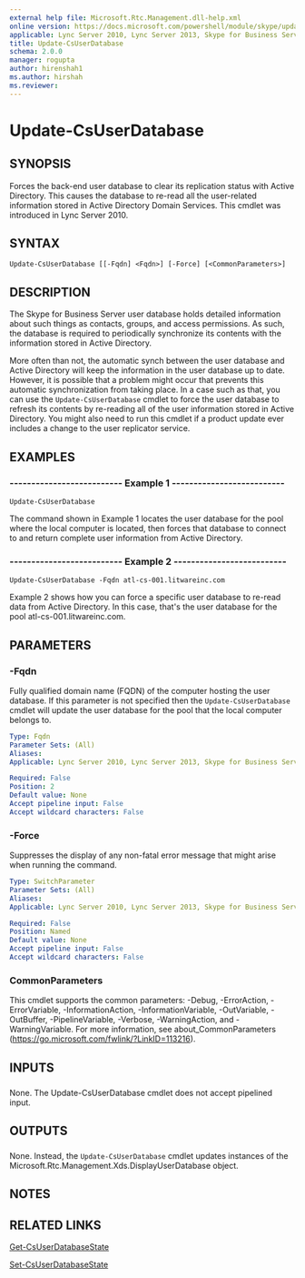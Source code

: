 ```yaml
---
external help file: Microsoft.Rtc.Management.dll-help.xml
online version: https://docs.microsoft.com/powershell/module/skype/update-csuserdatabase
applicable: Lync Server 2010, Lync Server 2013, Skype for Business Server 2015, Skype for Business Server 2019
title: Update-CsUserDatabase
schema: 2.0.0
manager: rogupta
author: hirenshah1
ms.author: hirshah
ms.reviewer:
---
```


# Update-CsUserDatabase

## SYNOPSIS
Forces the back-end user database to clear its replication status with Active Directory.
This causes the database to re-read all the user-related information stored in Active Directory Domain Services.
This cmdlet was introduced in Lync Server 2010.


## SYNTAX

```
Update-CsUserDatabase [[-Fqdn] <Fqdn>] [-Force] [<CommonParameters>]
```

## DESCRIPTION
The Skype for Business Server user database holds detailed information about such things as contacts, groups, and access permissions.
As such, the database is required to periodically synchronize its contents with the information stored in Active Directory.

More often than not, the automatic synch between the user database and Active Directory will keep the information in the user database up to date.
However, it is possible that a problem might occur that prevents this automatic synchronization from taking place.
In a case such as that, you can use the `Update-CsUserDatabase` cmdlet to force the user database to refresh its contents by re-reading all of the user information stored in Active Directory.
You might also need to run this cmdlet if a product update ever includes a change to the user replicator service.



## EXAMPLES

### -------------------------- Example 1 --------------------------
```
Update-CsUserDatabase
```

The command shown in Example 1 locates the user database for the pool where the local computer is located, then forces that database to connect to and return complete user information from Active Directory.

### -------------------------- Example 2 --------------------------
```
Update-CsUserDatabase -Fqdn atl-cs-001.litwareinc.com
```

Example 2 shows how you can force a specific user database to re-read data from Active Directory.
In this case, that's the user database for the pool atl-cs-001.litwareinc.com.


## PARAMETERS

### -Fqdn
Fully qualified domain name (FQDN) of the computer hosting the user database.
If this parameter is not specified then the `Update-CsUserDatabase` cmdlet will update the user database for the pool that the local computer belongs to.

```yaml
Type: Fqdn
Parameter Sets: (All)
Aliases: 
Applicable: Lync Server 2010, Lync Server 2013, Skype for Business Server 2015, Skype for Business Server 2019

Required: False
Position: 2
Default value: None
Accept pipeline input: False
Accept wildcard characters: False
```

### -Force
Suppresses the display of any non-fatal error message that might arise when running the command.

```yaml
Type: SwitchParameter
Parameter Sets: (All)
Aliases: 
Applicable: Lync Server 2010, Lync Server 2013, Skype for Business Server 2015, Skype for Business Server 2019

Required: False
Position: Named
Default value: None
Accept pipeline input: False
Accept wildcard characters: False
```

### CommonParameters
This cmdlet supports the common parameters: -Debug, -ErrorAction, -ErrorVariable, -InformationAction, -InformationVariable, -OutVariable, -OutBuffer, -PipelineVariable, -Verbose, -WarningAction, and -WarningVariable. For more information, see about_CommonParameters (https://go.microsoft.com/fwlink/?LinkID=113216).

## INPUTS

###  
None.
The Update-CsUserDatabase cmdlet does not accept pipelined input.

## OUTPUTS

###  
None.
Instead, the `Update-CsUserDatabase` cmdlet updates instances of the Microsoft.Rtc.Management.Xds.DisplayUserDatabase object.

## NOTES

## RELATED LINKS

[Get-CsUserDatabaseState](Get-CsUserDatabaseState.md)

[Set-CsUserDatabaseState](Set-CsUserDatabaseState.md)

